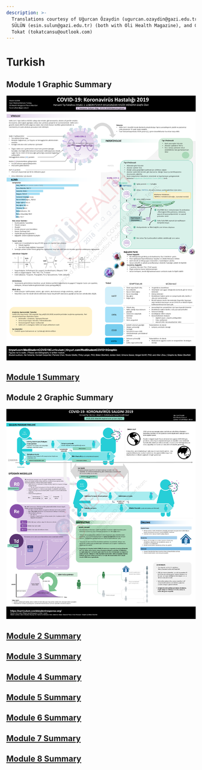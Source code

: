 ```yaml
---
description: >-
  Translations courtesy of Uğurcan Özaydin (ugurcan.ozaydin@gazi.edu.tr), Esin
  SÜLÜN (esin.sulun@gazi.edu.tr) (both with Oli Health Magazine), and Cansu
  Tokat (tokatcansu@outlook.com)
---
```


# Turkish

## Module 1 Graphic Summary

![](../../.gitbook/assets/0_module1-graphic-summary-no-text-v2-harvard-medical-school-covid-19-education-committee_oberfeldblake%20%281%29.png)

## [Module 1 Summary ](https://drive.google.com/file/d/1jXh6S9Jp_SxFu1eU5ad-sqTi-PyBqKET/view?usp=sharing)

## Module 2 Graphic Summary 

![](../../.gitbook/assets/0_module2-graphic-summary-harvard-medical-school-covid-19-education-committee_oberfeldblake-221.png)

## [Module 2 Summary](https://drive.google.com/open?id=1kreTNVbkz30D8njAdB0D-Zjqw5ASPYqX) 

## [Module 3 Summary](https://drive.google.com/open?id=1mkiYsoePrPqZEf_vmVA10Xaq81irnNaF) 

## [Module 4 Summary ](https://drive.google.com/open?id=1o1vmQ-cvTfQf0XtE58FGz082CjFl7Kxm)

## [Module 5 Summary ](https://drive.google.com/open?id=1c2QyzX-L8R5fQ38Xgnp08O1kOeV6AkGJ)

## [Module 6 Summary](https://drive.google.com/open?id=1YXq783USRaeP7h-ngUyGdELjV7RnhA3z) 

## [Module 7 Summary](https://drive.google.com/open?id=1URPmOCbqNdSSGTlpbttFEKdnm5TIQhJ9) 

## [Module 8 Summary ](https://drive.google.com/open?id=16fcjo1IC-hkBI6lxtMDOYwZAro6Oif9g)

